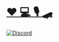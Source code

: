 #  [♥️ 💻 🎙️ 🛹](https://linktr.ee/doemser)
[![Discord](https://img.shields.io/discord/1182376215164751892?color=000000&label=Discord&logo=discord&logoColor=fff&labelColor=000&style=for-the-badge)](https://discord.gg/K67PPR2Afd)


